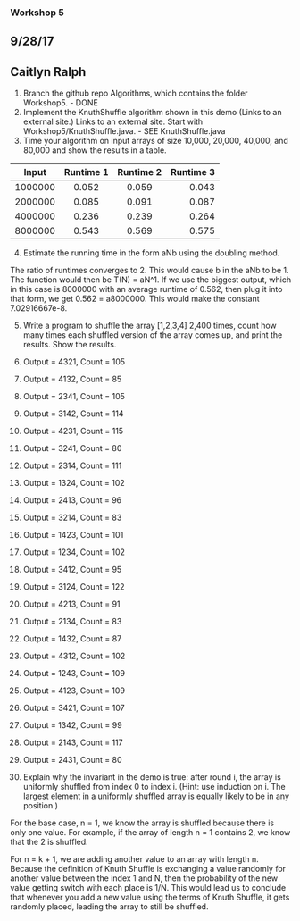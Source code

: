 ### Workshop 5
## 9/28/17
## Caitlyn Ralph

1. Branch the github repo Algorithms, which contains the folder Workshop5. - DONE
2. Implement the KnuthShuffle algorithm shown in this demo (Links to an external site.) Links to an external site. Start with Workshop5/KnuthShuffle.java. - SEE KnuthShuffle.java
3. Time your algorithm on input arrays of size 10,000, 20,000, 40,000, and 80,000 and show the results in a table.

|   Input   | Runtime 1 | Runtime 2 | Runtime 3  |
| --------- |:---------:|:---------:| ----------:|
|   1000000 |   0.052   |  0.059    |  0.043     |
|   2000000 |   0.085   |  0.091    |  0.087     |
|   4000000 |   0.236   |  0.239    |  0.264     |
|   8000000 |   0.543   |  0.569    |  0.575     |

4. Estimate the running time in the form aNb using the doubling method.

The ratio of runtimes converges to 2. This would cause b in the aNb to be 1. The function would then be
T(N) = aN^1. If we use the biggest output, which in this case is 8000000 with an average runtime of 0.562, then plug it into that form, we get 0.562 = a8000000. This would make the constant 7.02916667e-8.

5. Write a program to shuffle the array [1,2,3,4] 2,400 times, count how many times each shuffled version of the array comes up, and print the results. Show the results.

1. Output = 4321, Count = 105
2. Output = 4132, Count = 85
3. Output = 2341, Count = 105
4. Output = 3142, Count = 114
5. Output = 4231, Count = 115
6. Output = 3241, Count = 80
7. Output = 2314, Count = 111
8. Output = 1324, Count = 102
9. Output = 2413, Count = 96
10. Output = 3214, Count = 83
11. Output = 1423, Count = 101
12. Output = 1234, Count = 102
13. Output = 3412, Count = 95
14. Output = 3124, Count = 122
15. Output = 4213, Count = 91
16. Output = 2134, Count = 83
17. Output = 1432, Count = 87
18. Output = 4312, Count = 102
19. Output = 1243, Count = 109
20. Output = 4123, Count = 109
21. Output = 3421, Count = 107
22. Output = 1342, Count = 99
23. Output = 2143, Count = 117
24. Output = 2431, Count = 80

6. Explain why the invariant in the demo is true: after round i, the array is uniformly shuffled from index 0 to index i. (Hint: use induction on i. The largest element in a uniformly shuffled array is equally likely to be in any position.)

For the base case, n = 1, we know the array is shuffled because there is only one value. For example, if the array of length n = 1 contains 2, we know that the 2 is shuffled.

For n = k + 1, we are adding another value to an array with length n. Because the definition of Knuth Shuffle is exchanging a value randomly for another value between the index 1 and N, then the probability of the new value getting switch with each place is 1/N. This would lead us to conclude that whenever you add a new value using the terms of Knuth Shuffle, it gets randomly placed, leading the array to still be shuffled.
